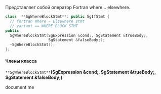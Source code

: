 Представляет собой оператор Fortran where .. elsewhere.

```cpp
class  **SgWhereBlockStmt**: public SgIfStmt {
  // fortran Where - Elsewhere stmt
  // variant == WHERE_BLOCK_STMT
public:
  SgWhereBlockStmt(SgExpression &cond;, SgStatement &trueBody;, 
                   SgStatement &falseBody;);
  ~SgWhereBlockStmt();
};
```

#### Члены класса
`**SgWhereBlockStmt**`**(SgExpression &cond;, SgStatement &trueBody;, SgStatement &falseBody;)**

document me